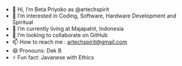 - 👋 Hi, I’m Beta Priyoko as @artechspirit
- 👀 I’m interested in Coding, Software, Hardware Development and Spiritual
- 🌱 I’m currently living at Majapahit, Indonesia
- 💞️ I’m looking to collaborate on GitHub
- 📫 How to reach me : artechspirit@gmail.com
- 😄 Pronouns: Dek B
- ⚡ Fun fact: Javanese with Ethics

<!---
artechspirit/artechspirit is a ✨ special ✨ repository because its `README.md` (this file) appears on your GitHub profile.
You can click the Preview link to take a look at your changes.
--->

